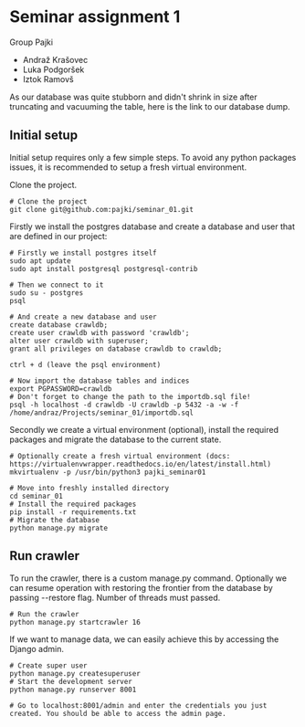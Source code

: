 # Seminar assignment 1

Group Pajki

- Andraž Krašovec
- Luka Podgoršek
- Iztok Ramovš

As our database was quite stubborn and didn't shrink in size after truncating and vacuuming the table, here is the link 
to our database dump.

## Initial setup

Initial setup requires only a few simple steps. To avoid any python packages issues, it
is recommended to setup a fresh virtual environment.

Clone the project.

    # Clone the project
    git clone git@github.com:pajki/seminar_01.git

Firstly we install the postgres database and create a database and user that are defined
in our project:
    
    # Firstly we install postgres itself
    sudo apt update
    sudo apt install postgresql postgresql-contrib
    
    # Then we connect to it 
    sudo su - postgres
    psql
    
    # And create a new database and user
    create database crawldb;
    create user crawldb with password 'crawldb';
    alter user crawldb with superuser;
    grant all privileges on database crawldb to crawldb;
    
    ctrl + d (leave the psql environment)
    
    # Now import the database tables and indices
    export PGPASSWORD=crawldb
    # Don't forget to change the path to the importdb.sql file!
    psql -h localhost -d crawldb -U crawldb -p 5432 -a -w -f /home/andraz/Projects/seminar_01/importdb.sql
    
Secondly we create a virtual environment (optional), install the required
packages and migrate the database to the current state.
    
    # Optionally create a fresh virtual environment (docs: https://virtualenvwrapper.readthedocs.io/en/latest/install.html)
    mkvirtualenv -p /usr/bin/python3 pajki_seminar01
    
    # Move into freshly installed directory
    cd seminar_01
    # Install the required packages
    pip install -r requirements.txt
    # Migrate the database
    python manage.py migrate

## Run crawler
To run the crawler, there is a custom manage.py command. Optionally we can resume operation with restoring the frontier 
from the database by passing --restore flag. Number of threads must passed.
    
    # Run the crawler
    python manage.py startcrawler 16 
    
If we want to manage data, we can easily achieve this by accessing the Django admin.
    
    # Create super user
    python manage.py createsuperuser
    # Start the development server
    python manage.py runserver 8001
    
    # Go to localhost:8001/admin and enter the credentials you just created. You should be able to access the admin page.
